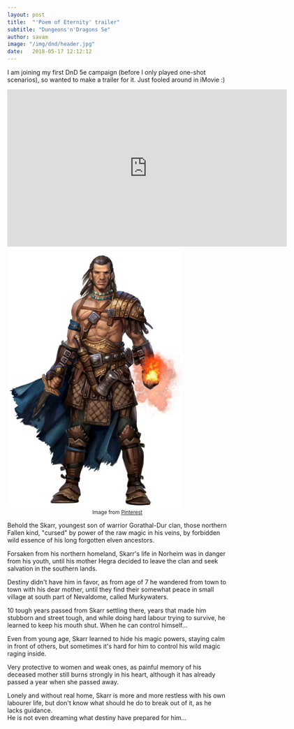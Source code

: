 ```yaml
---
layout: post
title:  "'Poem of Eternity' trailer"
subtitle: "Dungeons'n'Dragons 5e"
author: savam
image: "/img/dnd/header.jpg"
date:   2018-05-17 12:12:12
---
```


I am joining my first DnD 5e campaign (before I only played one-shot scenarios), so wanted to make a trailer for it.
Just fooled around in iMovie :)

<iframe width="640" height="360" src="https://www.youtube.com/embed/xoGF1JwBwJI?rel=0" frameborder="0" allowfullscreen></iframe>

<img class="def_image" src="/img/dnd/shot1.jpg" width="400px" style="margin: auto;" />
<small style="display:block; text-align:center;">Image from <a href="https://www.pinterest.com/pin/179510735126324759/" target="_blank_">Pinterest</a></small>

Behold the Skarr, youngest son of warrior Gorathal-Dur clan, those northern Fallen kind, "cursed" by power of the raw magic in his veins, by forbidden wild essence of his long forgotten elven ancestors.<br />

Forsaken from his northern homeland, Skarr's life in Norheim was in danger from his youth, until his mother Hegra decided to leave the clan and seek salvation in the southern lands.<br />

Destiny didn't have him in favor, as from age of 7 he wandered from town to town with his dear mother, until they find their somewhat peace in small village at south part of Nevaldome, called Murkywaters.<br />

10 tough years passed from Skarr settling there, years that made him stubborn and street tough, and while doing hard labour trying to survive, he learned to keep his mouth shut. When he can control himself...<br />

Even from young age, Skarr learned to hide his magic powers, staying calm in front of others, but sometimes it's hard for him to control his wild magic raging inside.<br />

Very protective to women and weak ones, as painful memory of his deceased mother still burns strongly in his heart, although it has already passed a year when she passed away.<br />

Lonely and without real home, Skarr is more and more restless with his own labourer life, but don't know what should he do to break out of it, as he lacks guidance.<br />
He is not even dreaming what destiny have prepared for him...

